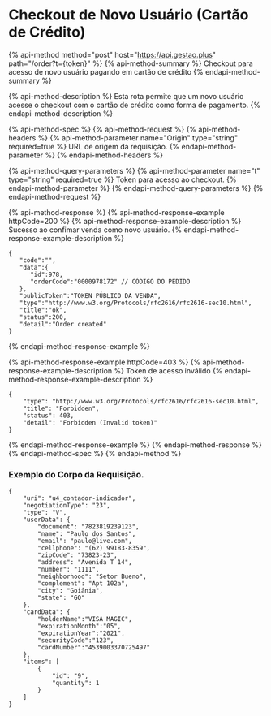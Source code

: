 # Checkout de Novo Usuário \(Cartão de Crédito\)

{% api-method method="post" host="https://api.gestao.plus" path="/order?t={token}" %}
{% api-method-summary %}
Checkout para acesso de novo usuário pagando em cartão de crédito
{% endapi-method-summary %}

{% api-method-description %}
Esta rota permite que um novo usuário acesse o checkout com o cartão de crédito como forma de pagamento.
{% endapi-method-description %}

{% api-method-spec %}
{% api-method-request %}
{% api-method-headers %}
{% api-method-parameter name="Origin" type="string" required=true %}
URL de origem da requisição.
{% endapi-method-parameter %}
{% endapi-method-headers %}

{% api-method-query-parameters %}
{% api-method-parameter name="t" type="string" required=true %}
Token para acesso ao checkout.
{% endapi-method-parameter %}
{% endapi-method-query-parameters %}
{% endapi-method-request %}

{% api-method-response %}
{% api-method-response-example httpCode=200 %}
{% api-method-response-example-description %}
Sucesso ao confimar venda como novo usuário.
{% endapi-method-response-example-description %}

```
{
   "code":"",
   "data":{
      "id":978,
      "orderCode":"0000978172" // CÓDIGO DO PEDIDO
   },
   "publicToken":"TOKEN PÚBLICO DA VENDA",
   "type":"http://www.w3.org/Protocols/rfc2616/rfc2616-sec10.html",
   "title":"ok",
   "status":200,
   "detail":"Order created"
}
```
{% endapi-method-response-example %}

{% api-method-response-example httpCode=403 %}
{% api-method-response-example-description %}
Token de acesso inválido
{% endapi-method-response-example-description %}

```
{
    "type": "http://www.w3.org/Protocols/rfc2616/rfc2616-sec10.html",
    "title": "Forbidden",
    "status": 403,
    "detail": "Forbidden (Invalid token)"
}
```
{% endapi-method-response-example %}
{% endapi-method-response %}
{% endapi-method-spec %}
{% endapi-method %}

### Exemplo do Corpo da Requisição.

```text
{
    "uri": "u4_contador-indicador",
    "negotiationType": "23",
    "type": "V",
    "userData": {
        "document": "7823819239123",
        "name": "Paulo dos Santos",
        "email": "paulo@live.com",
        "cellphone": "(62) 99183-8359",
        "zipCode": "73823-23",
        "address": "Avenida T 14",
        "number": "1111",
        "neighborhood": "Setor Bueno",
        "complement": "Apt 102a",
        "city": "Goiânia",
        "state": "GO"
    },
    "cardData": {
        "holderName":"VISA MAGIC",
        "expirationMonth":"05",
        "expirationYear":"2021",
        "securityCode":"123",
        "cardNumber":"4539003370725497"
    },
    "items": [
        {
            "id": "9",
            "quantity": 1
        }
    ]
}
```

